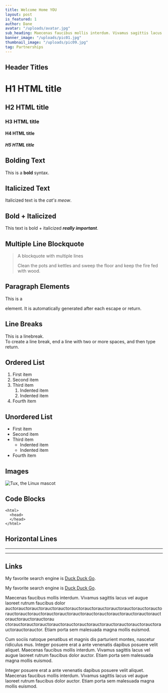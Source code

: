 ```yaml
---
title: Welcome Home YOU
layout: post
is_featured: 1
author: Dane
avatar: "/uploads/avatar.jpg"
sub_heading: Maecenas faucibus mollis interdum. Vivamus sagittis lacus
banner_image: "/uploads/pic01.jpg"
thumbnail_image: "/uploads/pic09.jpg"
tag: Partnerships
---
```


## Header Titles
# H1 HTML title

## H2 HTML title

### H3 HTML title

#### H4 HTML title

##### H5 HTML title

## Bolding Text
This is a **bold** syntax.

## Italicized Text
Italicized text is the *cat's meow*.

## Bold + Italicized
This text is bold + italicized ***really important***.

## Multiple Line Blockquote
> A blockquote with multiple lines
>
> Clean the pots and kettles and sweep the floor and keep the fire fed with wood.

## Paragraph Elements
This is a <p> </p> element. It is automatically generated after each escape or return.

## Line Breaks
This is a linebreak.  
To create a line break, end a line with two or more spaces, and then type return.

## Ordered List
1. First item
2. Second item
3. Third item
    1. Indented item
    2. Indented item
4. Fourth item

## Unordered List

- First item
- Second item
- Third item
   - Indented item
   - Indented item
- Fourth item

## Images

![Tux, the Linux mascot](/assets/images/tux.png)

## Code Blocks

    <html>
      <head>
      </head>
    </html>

## Horizontal Lines

***

---

## Links
My favorite search engine is [Duck Duck Go](https://duckduckgo.com).

My favorite search engine is [Duck Duck Go](https://duckduckgo.com "The best search engine for privacy").

Maecenas faucibus mollis interdum. Vivamus sagittis lacus vel augue laoreet rutrum faucibus dolor auctorauctorauctorauctorauctorauctorauctorauctorauctorauctorauctorauctorauctorauctorauctorauctorauctorauctorauctorauctorauctorauctorauctorauctorauctorauctorauctorau ctorauctorauctorauctorauctorauctorauctorauctorauctorauctorauctorauctorauctorauctorauctor. Etiam porta sem malesuada magna mollis euismod.

Cum sociis natoque penatibus et magnis dis parturient montes, nascetur ridiculus mus. Integer posuere erat a ante venenatis dapibus posuere velit aliquet. Maecenas faucibus mollis interdum. Vivamus sagittis lacus vel augue laoreet rutrum faucibus dolor auctor. Etiam porta sem malesuada magna mollis euismod.

Integer posuere erat a ante venenatis dapibus posuere velit aliquet. Maecenas faucibus mollis interdum. Vivamus sagittis lacus vel augue laoreet rutrum faucibus dolor auctor. Etiam porta sem malesuada magna mollis euismod.
